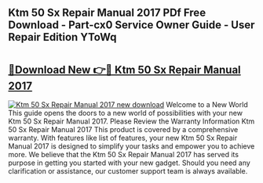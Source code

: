## Ktm 50 Sx Repair Manual 2017 PDf Free Download - Part-cx0 Service Owner Guide - User Repair Edition YToWq

# <h2><a href="http://bc77401.oget.top/?id=Ktm+50+Sx+Repair+Manual+2017">🔗Download New 👉🔴 Ktm 50 Sx Repair Manual 2017</a></h2>

[![Ktm 50 Sx Repair Manual 2017 new download](https://i.imgur.com/5g1atiW.png)](http://bc77401.oget.top/?id=Ktm+50+Sx+Repair+Manual+2017)
Welcome to a New World This guide opens the doors to a new world of possibilities with your new Ktm 50 Sx Repair Manual 2017. Please Review the Warranty Information Ktm 50 Sx Repair Manual 2017 This product is covered by a comprehensive warranty. With features like list of features, your new Ktm 50 Sx Repair Manual 2017 is designed to simplify your tasks and empower you to achieve more. We believe that the Ktm 50 Sx Repair Manual 2017 has served its purpose in getting you started with your new gadget. Should you need any clarification or assistance, our customer support team is always available.
